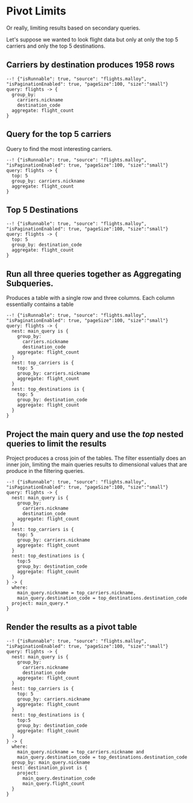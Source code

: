 # Pivot Limits

Or really, limiting results based on secondary queries.

Let's suppose we wanted to look flight data but only at only the top 5 carriers and only the top 5 destinations.

## Carriers by destination produces 1958 rows
```malloy
--! {"isRunnable": true, "source": "flights.malloy", "isPaginationEnabled": true, "pageSize":100, "size":"small"}
query: flights -> {
  group_by:
    carriers.nickname
    destination_code
  aggregate: flight_count
}
```

## Query for the top 5 carriers
Query to find the most interesting carriers.
```malloy
--! {"isRunnable": true, "source": "flights.malloy", "isPaginationEnabled": true, "pageSize":100, "size":"small"}
query: flights -> {
  top: 5
  group_by: carriers.nickname
  aggregate: flight_count
}
```

## Top 5 Destinations
```malloy
--! {"isRunnable": true, "source": "flights.malloy", "isPaginationEnabled": true, "pageSize":100, "size":"small"}
query: flights -> {
  top: 5
  group_by: destination_code
  aggregate: flight_count
}
```

## Run all three queries together as Aggregating Subqueries.
Produces a table with a single row and three columns.  Each column essentially contains a table
```malloy
--! {"isRunnable": true, "source": "flights.malloy", "isPaginationEnabled": true, "pageSize":100, "size":"small"}
query: flights -> {
  nest: main_query is {
    group_by:
      carriers.nickname
      destination_code
    aggregate: flight_count
  }
  nest: top_carriers is {
    top: 5
    group_by: carriers.nickname
    aggregate: flight_count
  }
  nest: top_destinations is {
    top: 5
    group_by: destination_code
    aggregate: flight_count
  }
}
```

## Project the main query and use the *top* nested queries to limit the results
Project produces a cross join of the tables.  The filter essentially does an inner join, limiting the main queries results to
dimensional values that are produce in the filtering queries.
```malloy
--! {"isRunnable": true, "source": "flights.malloy", "isPaginationEnabled": true, "pageSize":100, "size":"small"}
query: flights -> {
  nest: main_query is {
    group_by:
      carriers.nickname
      destination_code
    aggregate: flight_count
  }
  nest: top_carriers is {
    top: 5
    group_by: carriers.nickname
    aggregate: flight_count
  }
  nest: top_destinations is {
    top:5
    group_by: destination_code
    aggregate: flight_count
  }
} -> {
  where:
    main_query.nickname = top_carriers.nickname,
    main_query.destination_code = top_destinations.destination_code
  project: main_query.*
}
```

## Render the results as a pivot table
```malloy
--! {"isRunnable": true, "source": "flights.malloy", "isPaginationEnabled": true, "pageSize":100, "size":"small"}
query: flights -> {
  nest: main_query is {
    group_by:
      carriers.nickname
      destination_code
    aggregate: flight_count
  }
  nest: top_carriers is {
    top: 5
    group_by: carriers.nickname
    aggregate: flight_count
  }
  nest: top_destinations is {
    top:5
    group_by: destination_code
    aggregate: flight_count
  }
} -> {
  where:
    main_query.nickname = top_carriers.nickname and
    main_query.destination_code = top_destinations.destination_code
  group_by: main_query.nickname
  nest: destination_pivot is {
    project:
      main_query.destination_code
      main_query.flight_count
  }
}
```
